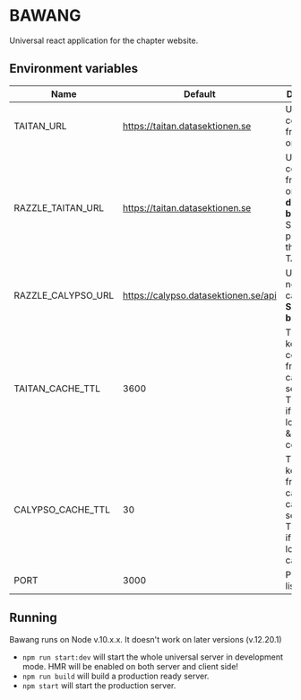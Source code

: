# BAWANG

Universal react application for the chapter website.

## Environment variables

| Name               | Default                              | Description                                                                                               |
|--------------------|--------------------------------------|-----------------------------------------------------------------------------------------------------------|
| TAITAN_URL         | https://taitan.datasektionen.se      | URL to get contents from taitan on                                                                        |
| RAZZLE_TAITAN_URL  | https://taitan.datasektionen.se      | URL to get contents from taitan on. **Set during build**. Should probably be the same as TAITAN_URL       |
| RAZZLE_CALYPSO_URL | https://calypso.datasektionen.se/api | URL to get news from calypso on. **Set during build**                                                     |
| TAITAN_CACHE_TTL   | 3600                                 | Time to keep content from taitan cached in seconds. Tip: Set to 0 if using local taitan & bawang-content. |
| CALYPSO_CACHE_TTL  | 30                                   | Time to keep news from calypso cached in seconds. Tip: Set to 0 if using local calypso.                   |
| PORT               | 3000                                 | Port to listen on                                                                                         |

## Running
Bawang runs on Node v.10.x.x. It doesn't work on later versions (v.12.20.1)

- `npm run start:dev` will start the whole universal server in development mode. HMR will be enabled on both server and client side!
- `npm run build` will build a production ready server.
- `npm start` will start the production server.
